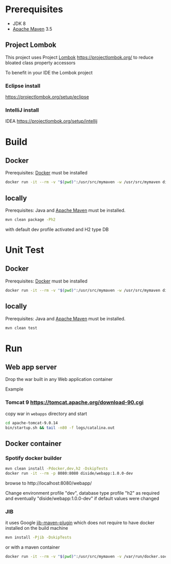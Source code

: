 # Prerequisites

- JDK 8
- [Apache Maven](https://maven.apache.org/download.cgi) 3.5

## Project Lombok
This project uses Project [Lombok](https://projectlombok.org/) https://projectlombok.org/ to reduce bloated class property accessors

To benefit in your IDE the Lombok project 

### Eclipse install

https://projectlombok.org/setup/eclipse

### IntelliJ install

IDEA https://projectlombok.org/setup/intellij

# Build

## Docker

Prerequisites: [Docker](https://docs.docker.com/install/#supported-platforms) must be installed

```bash
docker run -it --rm -v "$(pwd)":/usr/src/mymaven -w /usr/src/mymaven diside/spring-mvc-start-archetype-docker: mvn clean package
```

## locally

Prerequisites: Java and [Apache Maven](https://maven.apache.org/download.cgi) must be installed.

```bash
mvn clean package -Ph2
```
with default dev profile activated and H2 type DB

# Unit Test

## Docker

Prerequisites: [Docker](https://docs.docker.com/install/#supported-platforms) must be installed

```bash
docker run -it --rm -v "$(pwd)":/usr/src/mymaven -w /usr/src/mymaven diside/spring-mvc-start-archetype-docker: mvn clean test
```

## locally

Prerequisites: Java and [Apache Maven](https://maven.apache.org/download.cgi) must be installed.

```bash
mvn clean test
```

# Run 

## Web app server

Drop the war built in any Web application container

Example

### Tomcat 9 https://tomcat.apache.org/download-90.cgi 

  copy war in `webapps` directory and start 

```bash
cd apache-tomcat-9.0.14
bin/startup.sh && tail -n80 -f logs/catalina.out
```
## Docker container

### Spotify docker builder

```bash
mvn clean install -Pdocker,dev,h2 -DskipTests
docker run -it --rm -p 8080:8080 diside/webapp:1.0.0-dev
```
browse to http://localhost:8080/webapp/

Change environment profile "dev", database type profile "h2" as required and eventually "diside/webapp:1.0.0-dev" if default values were changed

### JIB

it uses Google [jib-maven-plugin](https://github.com/GoogleContainerTools/jib/tree/master/jib-maven-plugin#war-projects) which does not require to have docker installed on the build machine


```bash
mvn install -Pjib -DskipTests
```
or with a maven container 

```bash
docker run -it --rm -v "$(pwd)":/usr/src/mymaven -v /var/run/docker.sock:/var/run/docker.sock -w /usr/src/mymaven diside/spring-mvc-start-archetype-docker:latest sh -c "mvn install -Pjib -DskipTests"
```
